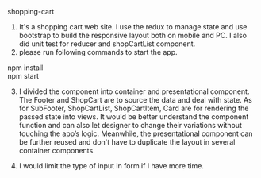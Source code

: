 shopping-cart

1. It's a shopping cart web site. I use the redux to manage state and use bootstrap to build the responsive layout both on mobile and PC. I also did unit test for reducer and shopCartList component.
2. please run following commands to start the app.

  npm install  
  npm start

3. I divided the component into container and presentational component. The Footer and ShopCart are to source the data and deal with state. As for SubFooter, ShopCartList, ShopCartItem, Card are for rendering the passed state into views. 
It would be better understand the component function and can also let designer to change their variations without touching the app’s logic. Meanwhile, the presentational component can be further reused and don't have to duplicate the layout in several container components.

4. I would limit the type of input in form if I have more time.
